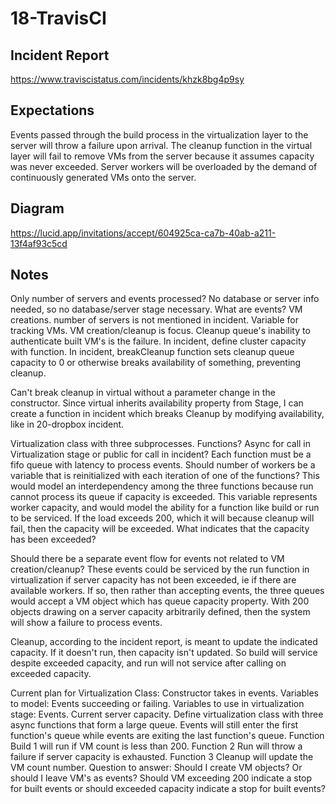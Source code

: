 # 18-TravisCI

## Incident Report

https://www.traviscistatus.com/incidents/khzk8bg4p9sy

## Expectations

Events passed through the build process in the virtualization layer to the server will throw a failure upon arrival. The cleanup function in the virtual layer will fail to remove VMs from the server because it assumes capacity was never exceeded. Server workers will be overloaded by the demand of continuously generated VMs onto the server.

## Diagram

https://lucid.app/invitations/accept/604925ca-ca7b-40ab-a211-13f4af93c5cd



## Notes

Only number of servers and events processed? No database or server info needed, so no database/server stage necessary. 
What are events? VM creations.
number of servers is not mentioned in incident.
Variable for tracking VMs. VM creation/cleanup is focus. 
Cleanup queue's inability to authenticate built VM's is the failure.
In incident, define cluster capacity with function. In incident, breakCleanup function sets cleanup queue capacity to 0 or otherwise breaks availability of something, preventing cleanup.

Can't break cleanup in virtual without a parameter change in the constructor. Since virtual inherits availability property from Stage, I can create a function in incident which breaks Cleanup by modifying availability, like in 20-dropbox incident. 

Virtualization class with three subprocesses. Functions? Async for call in Virtualization stage or public for call in incident?
Each function must be a fifo queue with latency to process events. Should number of workers be a variable that is reinitialized with each iteration of one of the functions? This would model an interdependency among the three functions because run cannot process its queue if capacity is exceeded.
This variable represents worker capacity, and would model the ability for a function like build or run to be serviced. If the load exceeds 200, which it will because cleanup will fail, then the capacity will be exceeded. What indicates that the capacity has been exceeded?

Should there be a separate event flow for events not related to VM creation/cleanup? These events could be serviced by the run function in virtualization if server capacity has not been exceeded, ie if there are available workers. If so, then rather than accepting events, the three queues would accept a VM object which has queue capacity property. With 200 objects drawing on a server capacity arbitrarily defined, then the system will show a failure to process events.

Cleanup, according to the incident report, is meant to update the indicated capacity. If it doesn't run, then capacity isn't updated. So build will service despite exceeded capacity, and run will not service after calling on exceeded capacity.

Current plan for Virtualization Class:
Constructor takes in events.
Variables to model:
Events succeeding or failing.
Variables to use in virtualization stage:
Events.
Current server capacity.
Define virtualization class with three async functions that form a large queue. Events will still enter the first function's queue while events are exiting the last function's queue. 
Function Build 1 will run if VM count is less than 200. Function 2 Run will throw a failure if server capacity is exhausted. Function 3 Cleanup will update the VM count number.
Question to answer: Should I create VM objects? Or should I leave VM's as events? Should VM exceeding 200 indicate a stop for built events or should exceeded capacity indicate a stop for built events?